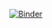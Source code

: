 [![Binder](https://mybinder.org/badge_logo.svg)](https://mybinder.org/v2/gh/GrIboedD/SGD_jupiter/main?labpath=SGD.ipynb)
